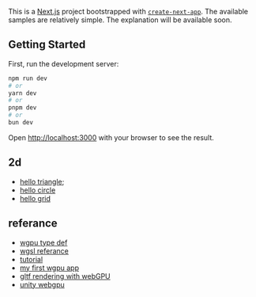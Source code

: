 This is a [Next.js](https://nextjs.org/) project bootstrapped with [`create-next-app`](https://github.com/vercel/next.js/tree/canary/packages/create-next-app).
The available samples are relatively simple. The explanation will be available soon.

## Getting Started

First, run the development server:

```bash
npm run dev
# or
yarn dev
# or
pnpm dev
# or
bun dev
```

Open [http://localhost:3000](http://localhost:3000) with your browser to see the result.

## 2d
 - [hello triangle](https://loquemedalagana.github.io/wgpu_start/2d/triangle);
 - [hello circle](https://loquemedalagana.github.io/wgpu_start/2d/circle)
 - [hello grid](https://loquemedalagana.github.io/wgpu_start/2d/grid)

## referance
 - [wgpu type def](https://webgpu.rocks/)
 - [wgsl referance](https://webgpu.rocks/wgsl/language/types/)
 - [tutorial](https://github.com/jack1232/WebGPU-Step-By-Step/blob/main/README.md)
 - [my first wgpu app](https://codelabs.developers.google.com/your-first-webgpu-app)
 - [gltf rendering with webGPU](https://www.willusher.io/graphics/2023/05/16/0-to-gltf-first-mesh)
 - [unity webgpu](https://forum.unity.com/threads/early-access-to-the-new-webgpu-backend-in-unity-2023-3.1516621/)